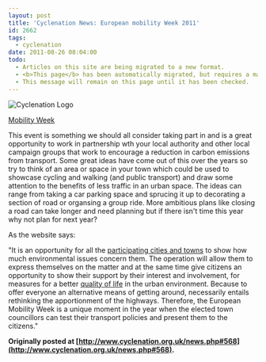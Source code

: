```yaml
---
layout: post
title: 'Cyclenation News: European mobility Week 2011'
id: 2662
tags:
  - cyclenation
date: 2011-08-26 08:04:00
todo:
  - Articles on this site are being migrated to a new format.
  - <b>This page</b> has been automatically migrated, but requires a manual check-&amp;-tune to ensure the format and links all work as expected.
  - This message will remain on this page until it has been checked.
---
```


![Cyclenation Logo](http://www.pompeybug.co.uk/wp-content/plugins/wp-cyclenation-news/cnlogo.jpg)<p>[Mobility Week](http://www.mobilityweek.eu/ "mobility week")

This event is something we should all consider taking part in and is a great opportunity to work in partnership wth your local authority and other local campaign groups that work to encourage a reduction in carbon emissions from transport. Some great ideas have come out of this over the years so try to think of an area or space in your town which could be used to showcase cycling and walking (and public transport) and draw some attention to the benefits of less traffic in an urban space. The ideas can range from taking a car parking space and sprucing it up to decorating a section of road or organsing a group ride. More ambitious plans like closing a road can take longer and need planning but if there isn't time this year why not plan for next year?

As the website says:

"It is an opportunity for all the [participating cities and towns](http://www.mobilityweek.eu/-Participating-cities-.html) to show how much environmental issues concern them. The operation will  allow them to express themselves on the matter and at the same time give  citizens an opportunity to show their support by their interest and  involvement, for measures for a better [quality of life](http://en.wikipedia.org/wiki/Quality_of_life) in the urban environment. Because to offer everyone an alternative  means of getting around, necessarily entails rethinking the  apportionment of the highways. Therefore, the European Mobility Week is a unique moment in the year when the elected town councillors can  test their transport policies and present them to the citizens." 

**Originally posted at [http://www.cyclenation.org.uk/news.php#568](http://www.cyclenation.org.uk/news.php#568).**